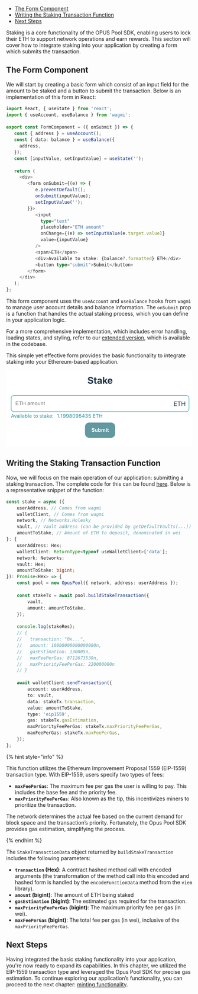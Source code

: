 -   [The Form Component](#the-form-component)
-   [Writing the Staking Transaction Function](#writing-the-staking-transaction-function)
-   [Next Steps](#next-steps)

Staking is a core functionality of the OPUS Pool SDK, enabling users to lock their ETH to support network operations and earn rewards. This section will cover how to integrate staking into your application by creating a form which submits the transaction.

## The Form Component

We will start by creating a basic form which consist of an input field for the amount to be staked and a button to submit the transaction. Below is an implementation of this form in React:

```typescript
import React, { useState } from 'react';
import { useAccount, useBalance } from 'wagmi';

export const FormComponent = ({ onSubmit }) => {
   const { address } = useAccount();
   const { data: balance } = useBalance({
     address,
   });
   const [inputValue, setInputValue] = useState('');

   return (
     <div>
        <form onSubmit={(e) => {
           e.preventDefault();
           onSubmit(inputValue);
           setInputValue('');
        }}>
           <input
             type="text"
             placeholder="ETH amount"
             onChange={(e) => setInputValue(e.target.value)}
             value={inputValue}
           />
           <span>ETH</span>
           <div>Available to stake: {balance?.formatted} ETH</div>
           <button type="submit">Submit</button>
        </form>
     </div>
   );
};
```

This form component uses the `useAccount` and `useBalance` hooks from `wagmi` to manage user account details and balance information. The `onSubmit` prop is a function that handles the actual staking process, which you can define in your application logic.

For a more comprehensive implementation, which includes error handling, loading states, and styling, refer to our [extended version][stake-ui], which is available in the codebase.

This simple yet effective form provides the basic functionality to integrate staking into your Ethereum-based application.

![Stake form](../media/stake.png)

## Writing the Staking Transaction Function

Now, we will focus on the main operation of our application: submitting a staking transaction. The complete code for this can be found [here][stake-usage]. Below is a representative snippet of the function:

```typescript
const stake = async ({
    userAddress, // Comes from wagmi
    walletClient, // Comes from wagmi
    network, // Networks.Holesky
    vault, // Vault address (can be provided by getDefaultVaults(...))
    amountToStake, // Amount of ETH to deposit, denominated in wei
}: {
    userAddress: Hex;
    walletClient: ReturnType<typeof useWalletClient>['data'];
    network: Networks;
    vault: Hex;
    amountToStake: bigint;
}): Promise<Hex> => {
    const pool = new OpusPool({ network, address: userAddress });

    const stakeTx = await pool.buildStakeTransaction({
        vault,
        amount: amountToStake,
    });

    console.log(stakeRes);
    // {
    //   transaction: "0x...",
    //   amount: 10000000000000000n,
    //   gasEstimation: 130005n,
    //   maxFeePerGas: 8712673530n,
    //   maxPriorityFeePerGas: 220000000n
    // }

    await walletClient.sendTransaction({
        account: userAddress,
        to: vault,
        data: stakeTx.transaction,
        value: amountToStake,
        type: 'eip1559',
        gas: stakeTx.gasEstimation,
        maxPriorityFeePerGas: stakeTx.maxPriorityFeePerGas,
        maxFeePerGas: stakeTx.maxFeePerGas,
    });
};
```

{% hint style="info" %}

This function utilizes the Ethereum Improvement Proposal 1559 (EIP-1559) transaction type. With EIP-1559, users specify two types of fees:

-   **`maxFeePerGas`**: The maximum fee per gas the user is willing to pay. This includes the base fee and the priority fee.
-   **`maxPriorityFeePerGas`**: Also known as the tip, this incentivizes miners to prioritize the transaction.

The network determines the actual fee based on the current demand for block space and the transaction’s priority. Fortunately, the Opus Pool SDK provides gas estimation, simplifying the process.

{% endhint %}

The `StakeTransactionData` object returned by `buildStakeTransaction` includes the following parameters:

-   **`transaction` (Hex)**: A contract hashed method call with encoded arguments (the transformation of the method call into this encoded and hashed form is handled by the `encodeFunctionData` method from the `viem` library).
-   **`amount` (bigint)**: The amount of ETH being staked
-   **`gasEstimation` (bigint)**: The estimated gas required for the transaction.
-   **`maxPriorityFeePerGas` (bigint)**: The maximum priority fee per gas (in wei).
-   **`maxFeePerGas` (bigint)**: The total fee per gas (in wei), inclusive of the `maxPriorityFeePerGas`.

## Next Steps

Having integrated the basic staking functionality into your application, you're now ready to expand its capabilities. In this chapter, we utilized the EIP-1559 transaction type and leveraged the Opus Pool SDK for precise gas estimation. To continue exploring our application’s functionality, you can proceed to the next chapter: [minting functionality][mint].

[stake-ui]: https://github.com/ChorusOne/opus-pool-demo/blob/master/src/components/FormComponent.tsx#L8
[stake-usage]: https://github.com/ChorusOne/opus-pool-demo/blob/main/src/hooks/useStakeMutation.ts#L49
[mint]: ./4-mint-os-token.md
